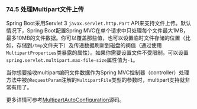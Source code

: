 ### 74.5 处理Multipart文件上传

Spring Boot采用Servlet 3 `javax.servlet.http.Part` API来支持文件上传。默认情况下，Spring Boot配置Spring MVC在单个请求中只处理每个文件最大1MB，最多10MB的文件数据。你可以覆盖那些值，也可以设置临时文件存储的位置（比如，存储到`/tmp`文件夹下）及传递数据刷新到磁盘的阀值（通过使用`MultipartProperties`类暴露的属性）。如果你需要设置文件不受限制，可以设置`spring.servlet.multipart.max-file-size`属性值为`-1`。

当你想要接收multipart编码文件数据作为Spring MVC控制器（controller）处理方法中被`@RequestParam`注解的`MultipartFile`类型的参数时，multipart支持就非常有用了。

更多详情可参考[MultipartAutoConfiguration](https://github.com/spring-projects/spring-boot/tree/v2.0.0.M7/spring-boot-autoconfigure/src/main/java/org/springframework/boot/autoconfigure/web/servlet/MultipartAutoConfiguration.java)源码。
